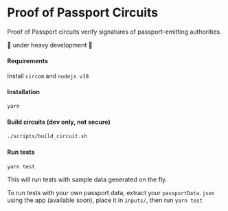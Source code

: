 # Proof of Passport Circuits

Proof of Passport circuits verify signatures of passport-emitting authorities.

🚧 under heavy development 🚧

#### Requirements

Install `circom` and `nodejs v18`

#### Installation

```bash
yarn
```

#### Build circuits (dev only, not secure)

```bash
./scripts/build_circuit.sh
```

#### Run tests

```bash
yarn test
```

This will run tests with sample data generated on the fly.

To run tests with your own passport data, extract your `passportData.json` using the app (available soon), place it in `inputs/`, then run `yarn test`
